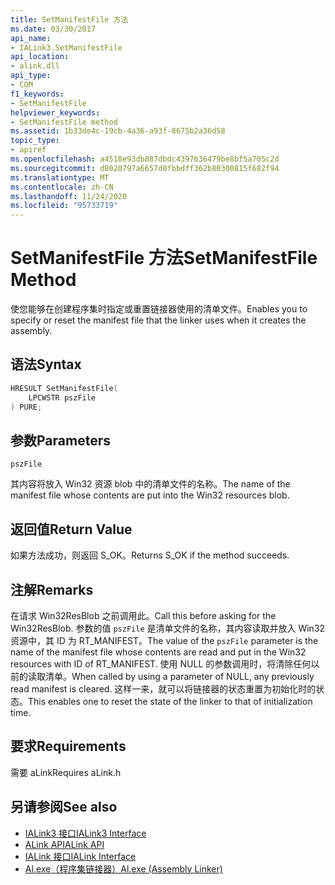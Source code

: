 ```yaml
---
title: SetManifestFile 方法
ms.date: 03/30/2017
api_name:
- IALink3.SetManifestFile
api_location:
- alink.dll
api_type:
- COM
f1_keywords:
- SetManifestFile
helpviewer_keywords:
- SetManifestFile method
ms.assetid: 1b33de4c-19cb-4a36-a93f-8675b2a36d58
topic_type:
- apiref
ms.openlocfilehash: a4518e93db887dbdc4397636479be8bf5a705c2d
ms.sourcegitcommit: d8020797a6657d0fbbdff362b80300815f682f94
ms.translationtype: MT
ms.contentlocale: zh-CN
ms.lasthandoff: 11/24/2020
ms.locfileid: "95733719"
---
```

# <a name="setmanifestfile-method"></a><span data-ttu-id="0253d-102">SetManifestFile 方法</span><span class="sxs-lookup"><span data-stu-id="0253d-102">SetManifestFile Method</span></span>

<span data-ttu-id="0253d-103">使您能够在创建程序集时指定或重置链接器使用的清单文件。</span><span class="sxs-lookup"><span data-stu-id="0253d-103">Enables you to specify or reset the manifest file that the linker uses when it creates the assembly.</span></span>  
  
## <a name="syntax"></a><span data-ttu-id="0253d-104">语法</span><span class="sxs-lookup"><span data-stu-id="0253d-104">Syntax</span></span>  
  
```cpp  
HRESULT SetManifestFile(  
    LPCWSTR pszFile  
) PURE;  
```  
  
## <a name="parameters"></a><span data-ttu-id="0253d-105">参数</span><span class="sxs-lookup"><span data-stu-id="0253d-105">Parameters</span></span>  

 `pszFile`  
  
 <span data-ttu-id="0253d-106">其内容将放入 Win32 资源 blob 中的清单文件的名称。</span><span class="sxs-lookup"><span data-stu-id="0253d-106">The name of the manifest file whose contents are put into the Win32 resources blob.</span></span>  
  
## <a name="return-value"></a><span data-ttu-id="0253d-107">返回值</span><span class="sxs-lookup"><span data-stu-id="0253d-107">Return Value</span></span>  

 <span data-ttu-id="0253d-108">如果方法成功，则返回 S_OK。</span><span class="sxs-lookup"><span data-stu-id="0253d-108">Returns S_OK if the method succeeds.</span></span>  
  
## <a name="remarks"></a><span data-ttu-id="0253d-109">注解</span><span class="sxs-lookup"><span data-stu-id="0253d-109">Remarks</span></span>  

 <span data-ttu-id="0253d-110">在请求 Win32ResBlob 之前调用此。</span><span class="sxs-lookup"><span data-stu-id="0253d-110">Call this before asking for the Win32ResBlob.</span></span> <span data-ttu-id="0253d-111">参数的值 `pszFile` 是清单文件的名称，其内容读取并放入 Win32 资源中，其 ID 为 RT_MANIFEST。</span><span class="sxs-lookup"><span data-stu-id="0253d-111">The value of the `pszFile` parameter is the name of the manifest file whose contents are read and put in the Win32 resources with ID of RT_MANIFEST.</span></span> <span data-ttu-id="0253d-112">使用 NULL 的参数调用时，将清除任何以前的读取清单。</span><span class="sxs-lookup"><span data-stu-id="0253d-112">When called by using a parameter of NULL, any previously read manifest is cleared.</span></span> <span data-ttu-id="0253d-113">这样一来，就可以将链接器的状态重置为初始化时的状态。</span><span class="sxs-lookup"><span data-stu-id="0253d-113">This enables one to reset the state of the linker to that of initialization time.</span></span>  
  
## <a name="requirements"></a><span data-ttu-id="0253d-114">要求</span><span class="sxs-lookup"><span data-stu-id="0253d-114">Requirements</span></span>  

 <span data-ttu-id="0253d-115">需要 aLink</span><span class="sxs-lookup"><span data-stu-id="0253d-115">Requires aLink.h</span></span>  
  
## <a name="see-also"></a><span data-ttu-id="0253d-116">另请参阅</span><span class="sxs-lookup"><span data-stu-id="0253d-116">See also</span></span>

- [<span data-ttu-id="0253d-117">IALink3 接口</span><span class="sxs-lookup"><span data-stu-id="0253d-117">IALink3 Interface</span></span>](ialink3-interface.md)
- [<span data-ttu-id="0253d-118">ALink API</span><span class="sxs-lookup"><span data-stu-id="0253d-118">ALink API</span></span>](index.md)
- [<span data-ttu-id="0253d-119">IALink 接口</span><span class="sxs-lookup"><span data-stu-id="0253d-119">IALink Interface</span></span>](ialink-interface.md)
- [<span data-ttu-id="0253d-120">Al.exe（程序集链接器）</span><span class="sxs-lookup"><span data-stu-id="0253d-120">Al.exe (Assembly Linker)</span></span>](../../tools/al-exe-assembly-linker.md)
